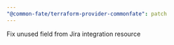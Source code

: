 ```yaml
---
"@common-fate/terraform-provider-commonfate": patch
---
```


Fix unused field from Jira integration resource
